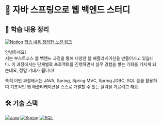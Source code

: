 # 🚀 자바 스프링으로 웹 백엔드 스터디
## 📝 학습 내용 정리
[![Notion](https://img.shields.io/badge/Notion-v2.0.0-white?style=flat&logo=notion&logoColor=black)](https://mellow-draw-cb8.notion.site/11aa3442e1d48049a2d5ea6065973281?v=11aa3442e1d48148af83000cfea6b5a0)
[학습 내용 정리한 노션 링크](https://mellow-draw-cb8.notion.site/11aa3442e1d48049a2d5ea6065973281?v=11aa3442e1d48148af83000cfea6b5a0)

안녕하세요!  
저는 부스트코스 웹 백엔드 과정을 통해 다양한 웹 애플리케이션을 만들어가고 있습니다. 이 과정에서는 단계별로 프로젝트를 진행하면서 실무 경험을 쌓는 기회를 가지게 되는데요, 정말 기대가 됩니다!

특히 이번 과정에서는 JAVA, Spring, Spring MVC, Spring JDBC, SQL 등을 활용하여 기초적인 웹 애플리케이션을 스스로 개발할 수 있는 실력을 기르려고 해요. 

## 🛠️ 기술 스택

[![Java](https://img.shields.io/badge/Java-v11.0.10-blue)](https://www.oracle.com/java/technologies/javase-jdk11-downloads.html) [![Spring](https://img.shields.io/badge/Spring-v5.3.6-green)](https://spring.io/) [![SQL](https://img.shields.io/badge/SQL-v1.0.0-orange)](https://www.mysql.com/)

